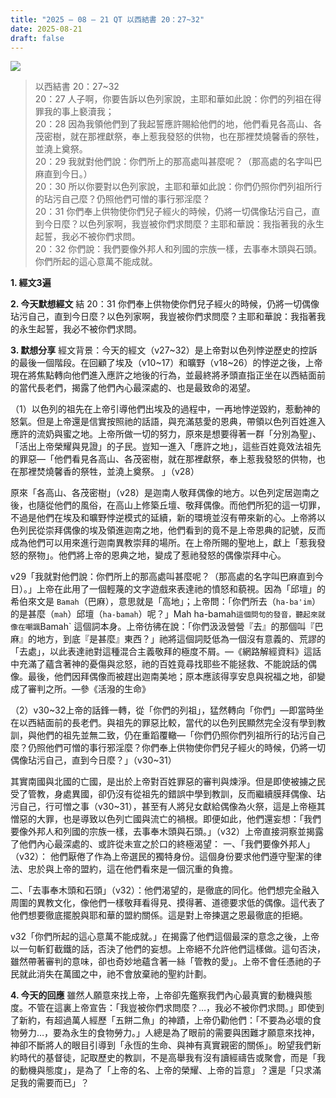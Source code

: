 ```yaml
---
title: "2025 – 08 – 21 QT 以西結書 20：27~32"
date: 2025-08-21
draft: false
---
```


![](/images/qt.jpg)
> 以西結書 20：27~32  
> 20：27 人子啊，你要告訴以色列家說，主耶和華如此說：你們的列祖在得罪我的事上褻瀆我；  
> 20：28 因為我領他們到了我起誓應許賜給他們的地，他們看見各高山、各茂密樹，就在那裡獻祭，奉上惹我發怒的供物，也在那裡焚燒馨香的祭牲，並澆上奠祭。  
> 20：29 我就對他們說：你們所上的那高處叫甚麼呢？（那高處的名字叫巴麻直到今日。）  
> 20：30 所以你要對以色列家說，主耶和華如此說：你們仍照你們列祖所行的玷污自己麼？仍照他們可憎的事行邪淫麼？  
> 20：31 你們奉上供物使你們兒子經火的時候，仍將一切偶像玷污自己，直到今日麼？以色列家啊，我豈被你們求問麼？主耶和華說：我指著我的永生起誓，我必不被你們求問。  
> 20：32 你們說：我們要像外邦人和列國的宗族一樣，去事奉木頭與石頭。你們所起的這心意萬不能成就。



**1. 經文3遍**

**2. 今天默想經文**
結 20：31 你們奉上供物使你們兒子經火的時候，仍將一切偶像玷污自己，直到今日麼？以色列家啊，我豈被你們求問麼？主耶和華說：我指著我的永生起誓，我必不被你們求問。  

**3. 默想分享**
經文背景：今天的經文（v27\~32）是上帝對以色列悖逆歷史的控訴的最後一個階段。在回顧了埃及（v10\~17）和曠野（v18\~26）的悖逆之後，上帝現在將焦點轉向他們進入應許之地後的行為，並最終將矛頭直指正坐在以西結面前的當代長老們，揭露了他們內心最深處的、也是最致命的渴望。

（1）以色列的祖先在上帝引導他們出埃及的過程中，一再地悖逆毀約，惹動神的怒氣。但是上帝還是信實按照祂的話語，與充滿慈愛的恩典，帶領以色列百姓進入應許的流奶與蜜之地。上帝所做一切的努力，原來是想要得著一群「分別為聖」、「活出上帝榮耀與見證」的子民。豈知一進入「應許之地」，這些百姓竟效法祖先的罪惡—「他們看見各高山、各茂密樹，就在那裡獻祭，奉上惹我發怒的供物，也在那裡焚燒馨香的祭牲，並澆上奠祭。 」（v28）

原來「各高山、各茂密樹」（v28）是迦南人敬拜偶像的地方。以色列定居迦南之後，也隨從他們的風俗，在高山上修築丘壇、敬拜偶像。而他們所犯的這一切罪，不過是他們在埃及和曠野悖逆模式的延續，新的環境並沒有帶來新的心。上帝將以色列民從崇拜偶像的埃及領進迦南之地，他們看到的竟不是上帝恩典的記號，反而成為他們可以用來進行迦南異教崇拜的場所。在上帝所賜的聖地上，獻上「惹我發怒的祭物」。他們將上帝的恩典之地，變成了惹祂發怒的偶像崇拜中心。

v29「我就對他們說：你們所上的那高處叫甚麼呢？（那高處的名字叫巴麻直到今日）。」上帝在此用了一個輕蔑的文字遊戲來表達祂的憤怒和藐視。因為「邱壇」的希伯來文是 `Bamah`（巴麻），意思就是「高地」；上帝問：「你們所去（`ha-ba'im`）的是甚麼（`mah`）邱壇（`ha-bamah`）呢？」Mah ha-bamah` 這個問句的發音，聽起來就像在嘲諷 `Bamah` 這個詞本身。上帝彷彿在說：「你們汲汲營營『去』的那個叫『巴麻』的地方，到底『是甚麼』東西？」祂將這個詞貶低為一個沒有意義的、荒謬的「去處」，以此表達祂對這種混合主義敬拜的極度不屑。—《網路解經資料》這話中充滿了蘊含著神的憂傷與忿怒，祂的百姓竟尋找耶些不能拯救、不能說話的偶像。最後，他們因拜偶像而被趕出迦南美地；原本應該得享安息與祝福之地，卻變成了審判之所。—參《活潑的生命》

（2）v30\~32上帝的話鋒一轉，從「你們的列祖」，猛然轉向「你們」—即當時坐在以西結面前的長老們。與祖先的罪惡比較，當代的以色列民顯然完全沒有學到教訓，與他們的祖先並無二致，仍在重蹈覆轍—「你們仍照你們列祖所行的玷污自己麼？仍照他們可憎的事行邪淫麼？你們奉上供物使你們兒子經火的時候，仍將一切偶像玷污自己，直到今日麼？」（v30\~31）

其實南國與北國的亡國，是出於上帝對百姓罪惡的審判與煉淨。但是即使被擄之民受了管教，身處異國，卻仍沒有從祖先的錯誤中學到教訓，反而繼續膜拜偶像、玷污自己，行可憎之事（v30~31），甚至有人將兒女獻給偶像為火祭，這是上帝極其憎惡的大罪，也是導致以色列亡國與流亡的禍根。即便如此，他們還妄想：「我們要像外邦人和列國的宗族一樣，去事奉木頭與石頭。」（v32）上帝直接洞察並揭露了他們內心最深處的、或許從未宣之於口的終極渴望：
一、「我們要像外邦人」（v32）： 他們厭倦了作為上帝選民的獨特身份。這個身份要求他們遵守聖潔的律法、忠於與上帝的盟約，這在他們看來是一個沉重的負擔。  

二、「去事奉木頭和石頭」（v32）：他們渴望的，是徹底的同化。他們想完全融入周圍的異教文化，像他們一樣敬拜看得見、摸得著、道德要求低的偶像。這代表了他們想要徹底擺脫與耶和華的盟約關係。這是對上帝揀選之恩最徹底的拒絕。

v32「你們所起的這心意萬不能成就。」在揭露了他們這個最深的意念之後，上帝以一句斬釘截鐵的話，否決了他們的妄想。上帝絕不允許他們這樣做。這句否決，雖然帶著審判的意味，卻也奇妙地蘊含著一絲「管教的愛」。上帝不會任憑祂的子民就此消失在萬國之中，祂不會放棄祂的聖約計劃。

**4. 今天的回應**
雖然人願意來找上帝，上帝卻先鑑察我們內心最真實的動機與態度。不管在這裏上帝宣告：「我豈被你們求問麼？…，我必不被你們求問。」即使到了新約，有超過萬人經歷「五餅二魚」的神蹟，上帝仍勸他們：「不要為必壞的食物勞力…，要為永生的食物勞力。」人總是為了眼前的需要與困難才願意來找神，神卻不斷將人的眼目引導到「永恆的生命、與神有真實親密的關係」。盼望我們新約時代的基督徒，記取歷史的教訓，不是高舉我有沒有讀經禱告或聚會，而是「我的動機與態度」，是為了「上帝的名、上帝的榮耀、上帝的旨意」？還是「只求滿足我的需要而已」？


